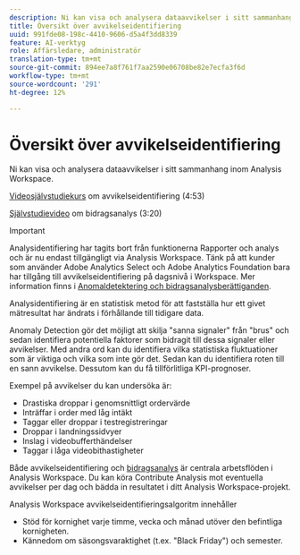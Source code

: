 ```yaml
---
description: Ni kan visa och analysera dataavvikelser i sitt sammanhang, inom Analysis Workspace.
title: Översikt över avvikelseidentifiering
uuid: 991fde08-198c-4410-9606-d5a4f3dd8339
feature: AI-verktyg
role: Affärsledare, administratör
translation-type: tm+mt
source-git-commit: 894ee7a8f761f7aa2590e06708be82e7ecfa3f6d
workflow-type: tm+mt
source-wordcount: '291'
ht-degree: 12%

---
```



# Översikt över avvikelseidentifiering

Ni kan visa och analysera dataavvikelser i sitt sammanhang inom Analysis Workspace.

[Videosjälvstudiekurs](https://docs.adobe.com/content/help/en/analytics-learn/tutorials/data-science/anomaly-detection-in-analysis-workspace.html)  om avvikelseidentifiering (4:53)

[Självstudievideo](https://docs.adobe.com/content/help/en/analytics-learn/tutorials/data-science/contribution-analysis-workspace.html)  om bidragsanalys (3:20)

>[!IMPORTANT]
>
>Analysidentifiering har tagits bort från funktionerna Rapporter och analys och är nu endast tillgängligt via Analysis Workspace. Tänk på att kunder som använder Adobe Analytics Select och Adobe Analytics Foundation bara har tillgång till avvikelseidentifiering på dagsnivå i Workspace. Mer information finns i [Anomaldetektering och bidragsanalysberättiganden](/help/analyze/analysis-workspace/virtual-analyst/contribution-analysis/ca-tokens.md#section_9278D58F21A840AA9B1ED1BD07A1EF0A).

Analysidentifiering är en statistisk metod för att fastställa hur ett givet mätresultat har ändrats i förhållande till tidigare data.

Anomaly Detection gör det möjligt att skilja &quot;sanna signaler&quot; från &quot;brus&quot; och sedan identifiera potentiella faktorer som bidragit till dessa signaler eller avvikelser. Med andra ord kan du identifiera vilka statistiska fluktuationer som är viktiga och vilka som inte gör det. Sedan kan du identifiera roten till en sann avvikelse. Dessutom kan du få tillförlitliga KPI-prognoser.

Exempel på avvikelser du kan undersöka är:

* Drastiska droppar i genomsnittligt ordervärde
* Inträffar i order med låg intäkt
* Taggar eller droppar i testregistreringar
* Droppar i landningssidvyer
* Inslag i videobufferthändelser
* Taggar i låga videobithastigheter

Både avvikelseidentifiering och [bidragsanalys](https://docs.adobe.com/content/help/sv-SE/analytics/analyze/analysis-workspace/virtual-analyst/anomaly-detection/anomaly-detection.html) är centrala arbetsflöden i Analysis Workspace. Du kan köra Contribute Analysis mot eventuella avvikelser per dag och bädda in resultatet i ditt Analysis Workspace-projekt.

Analysis Workspace avvikelseidentifieringsalgoritm innehåller

* Stöd för kornighet varje timme, vecka och månad utöver den befintliga kornigheten.
* Kännedom om säsongsvaraktighet (t.ex. &quot;Black Friday&quot;) och semester.
